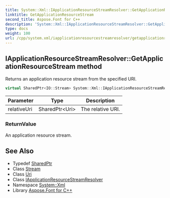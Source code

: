 ```yaml
---
title: System::Xml::IApplicationResourceStreamResolver::GetApplicationResourceStream method
linktitle: GetApplicationResourceStream
second_title: Aspose.Font for C++
description: 'System::Xml::IApplicationResourceStreamResolver::GetApplicationResourceStream method. Returns an application resource stream from the specified URI in C++.'
type: docs
weight: 100
url: /cpp/system.xml/iapplicationresourcestreamresolver/getapplicationresourcestream/
---
```

## IApplicationResourceStreamResolver::GetApplicationResourceStream method


Returns an application resource stream from the specified URI.

```cpp
virtual SharedPtr<IO::Stream> System::Xml::IApplicationResourceStreamResolver::GetApplicationResourceStream(SharedPtr<Uri> relativeUri)=0
```


| Parameter | Type | Description |
| --- | --- | --- |
| relativeUri | SharedPtr\<Uri\> | The relative URI. |

### ReturnValue

An application resource stream.

## See Also

* Typedef [SharedPtr](../../../system/sharedptr/)
* Class [Stream](../../../system.io/stream/)
* Class [Uri](../../../system/uri/)
* Class [IApplicationResourceStreamResolver](../)
* Namespace [System::Xml](../../)
* Library [Aspose.Font for C++](../../../)
